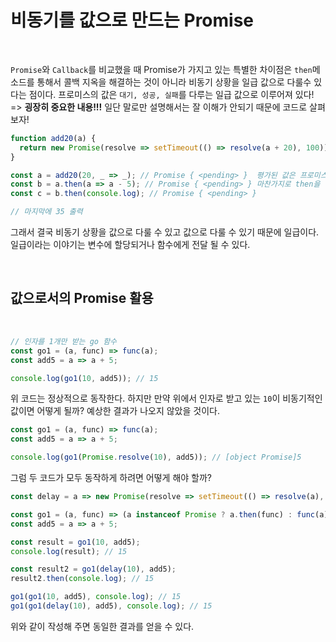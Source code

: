 # 비동기를 값으로 만드는 Promise

<br>

`Promise`와 `Callback`를 비교했을 때 Promise가 가지고 있는 특별한 차이점은 `then`메소드를 통해서 콜백 지옥을 해결하는 것이 아니라 비동기 상황을 일급 값으로 다룰수 있다는 점이다. 프로미스의 값은 `대기, 성공, 실패`를 다루는 일급 값으로 이루어져 있다! => **굉장히 중요한 내용!!!** 일단 말로만 설명해서는 잘 이해가 안되기 때문에 코드로 살펴보자!

```js
function add20(a) {
  return new Promise(resolve => setTimeout(() => resolve(a + 20), 100));
}

const a = add20(20, _ => _); // Promise { <pending> }  평가된 값은 프로미스를 리턴함
const b = a.then(a => a - 5); // Promise { <pending> } 마찬가지로 then을 실행한 값도 프로미스를 리턴하기 때문에 값으로 사용 가능
const c = b.then(console.log); // Promise { <pending> }

// 마지막에 35 출력
```

그래서 결국 비동기 상황을 값으로 다룰 수 있고 값으로 다룰 수 있기 때문에 일급이다. 일급이라는 이야기는 변수에 할당되거나 함수에게 전달 될 수 있다.

<br>

## 값으로서의 Promise 활용

<br>

```js
// 인자를 1개만 받는 go 함수
const go1 = (a, func) => func(a);
const add5 = a => a + 5;

console.log(go1(10, add5)); // 15
```

위 코드는 정상적으로 동작한다. 하지만 만약 위에서 인자로 받고 있는 `10`이 비동기적인 값이면 어떻게 될까? 예상한 결과가 나오지 않았을 것이다.

```js
const go1 = (a, func) => func(a);
const add5 = a => a + 5;

console.log(go1(Promise.resolve(10), add5)); // [object Promise]5
```

그럼 두 코드가 모두 동작하게 하려면 어떻게 해야 할까?

```js
const delay = a => new Promise(resolve => setTimeout(() => resolve(a), 100));

const go1 = (a, func) => (a instanceof Promise ? a.then(func) : func(a));
const add5 = a => a + 5;

const result = go1(10, add5);
console.log(result); // 15

const result2 = go1(delay(10), add5);
result2.then(console.log); // 15

go1(go1(10, add5), console.log); // 15
go1(go1(delay(10), add5), console.log); // 15
```

위와 같이 작성해 주면 동일한 결과를 얻을 수 있다.
